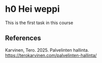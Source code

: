 # h0 Hei weppi

This is the first task in this course

## References

Karvinen, Tero. 2025. Palvelinten hallinta. https://terokarvinen.com/palvelinten-hallinta/
